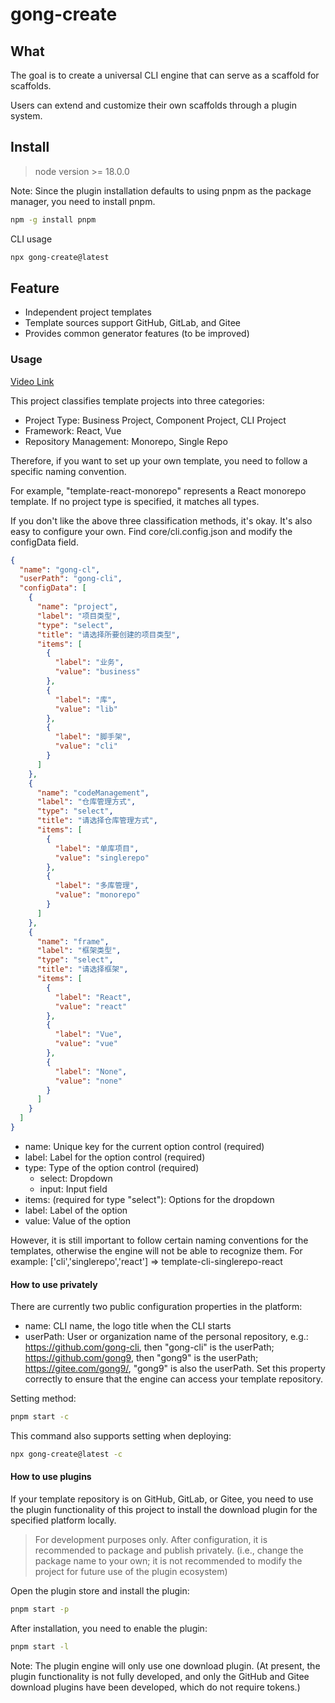 # gong-create

## What

The goal is to create a universal CLI engine that can serve as a scaffold for scaffolds.

Users can extend and customize their own scaffolds through a plugin system.


## Install
> node version >= 18.0.0

Note: Since the plugin installation defaults to using pnpm as the package manager, you need to install pnpm.

```bash
npm -g install pnpm
```

CLI usage
```bash
npx gong-create@latest
```

## Feature

- Independent project templates
- Template sources support GitHub, GitLab, and Gitee
- Provides common generator features (to be improved)

### Usage

[Video Link](https://www.yuque.com/gongxiaobai/ckuidk/wp6gx65o7ezn0ud1)

This project classifies template projects into three categories:

- Project Type: Business Project, Component Project, CLI Project
- Framework: React, Vue
- Repository Management: Monorepo, Single Repo

Therefore, if you want to set up your own template, you need to follow a specific naming convention.

For example, "template-react-monorepo" represents a React monorepo template. If no project type is specified, it matches all types.

If you don't like the above three classification methods, it's okay. It's also easy to configure your own.
Find core/cli.config.json and modify the configData field.

```json
{
  "name": "gong-cl",
  "userPath": "gong-cli",
  "configData": [
    {
      "name": "project",
      "label": "项目类型",
      "type": "select",
      "title": "请选择所要创建的项目类型",
      "items": [
        {
          "label": "业务",
          "value": "business"
        },
        {
          "label": "库",
          "value": "lib"
        },
        {
          "label": "脚手架",
          "value": "cli"
        }
      ]
    },
    {
      "name": "codeManagement",
      "label": "仓库管理方式",
      "type": "select",
      "title": "请选择仓库管理方式",
      "items": [
        {
          "label": "单库项目",
          "value": "singlerepo"
        },
        {
          "label": "多库管理",
          "value": "monorepo"
        }
      ]
    },
    {
      "name": "frame",
      "label": "框架类型",
      "type": "select",
      "title": "请选择框架",
      "items": [
        {
          "label": "React",
          "value": "react"
        },
        {
          "label": "Vue",
          "value": "vue"
        },
        {
          "label": "None",
          "value": "none"
        }
      ]
    }
  ]
}
```
- name: Unique key for the current option control (required)
- label: Label for the option control (required)
- type: Type of the option control (required)
  - select: Dropdown
  - input: Input field
- items: (required for type "select"): Options for the dropdown
- label: Label of the option
- value: Value of the option


However, it is still important to follow certain naming conventions for the templates, otherwise the engine will not be able to recognize them. For example: ['cli','singlerepo','react'] => template-cli-singlerepo-react


#### How to use privately
There are currently two public configuration properties in the platform:

- name: CLI name, the logo title when the CLI starts
- userPath: User or organization name of the personal repository, e.g.: https://github.com/gong-cli, then "gong-cli" is the userPath; https://github.com/gong9, then "gong9" is the userPath; https://gitee.com/gong9/, "gong9" is also the userPath. Set this property correctly to ensure that the engine can access your template repository.

Setting method:

```bash
pnpm start -c
```

This command also supports setting when deploying:
    
```bash
npx gong-create@latest -c
```

#### How to use plugins
If your template repository is on GitHub, GitLab, or Gitee, you need to use the plugin functionality of this project to install the download plugin for the specified platform locally.
> For development purposes only. After configuration, it is recommended to package and publish privately. (i.e., change the package name to your own; it is not recommended to modify the project for future use of the plugin ecosystem)

Open the plugin store and install the plugin:
```bash
pnpm start -p
```

After installation, you need to enable the plugin:
```bash
pnpm start -l
```
Note: The plugin engine will only use one download plugin. (At present, the plugin functionality is not fully developed, and only the GitHub and Gitee download plugins have been developed, which do not require tokens.)

